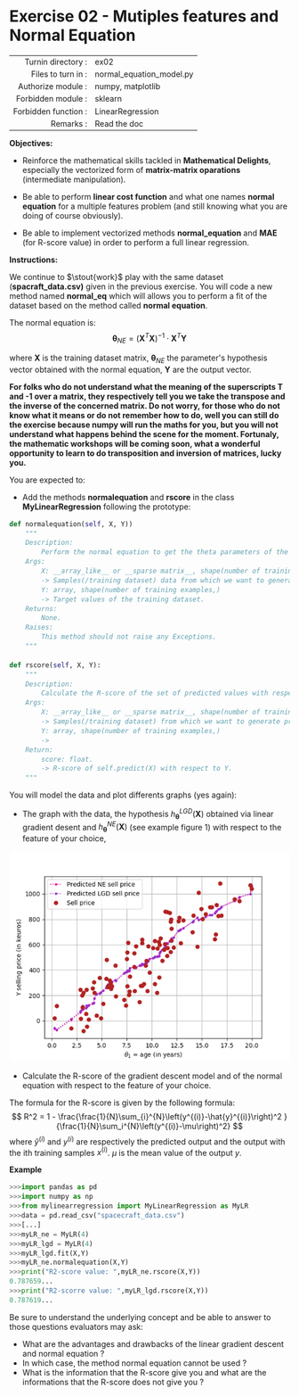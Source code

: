 # Exercise 02 - Mutiples features and Normal Equation

|                         |                    |
| -----------------------:| ------------------ |
|   Turnin directory :    |  ex02              |
|   Files to turn in :    |  normal_equation_model.py  |
|   Authorize module :    |  numpy, matplotlib |
|   Forbidden module :    |  sklearn           |
|   Forbidden function :  |  LinearRegression  |
|   Remarks :             |  Read the doc      |

**Objectives:** 

* Reinforce the mathematical skills tackled in **Mathematical Delights**, especially the vectorized form of __matrix-matrix oparations__ (intermediate manipulation).
* Be able to perform  __linear cost function__ and what one names  __normal equation__ for a multiple features problem (and still knowing what you are doing of course obviously).

* Be able to implement vectorized methods **normal_equation** and **MAE** (for R-score value) in order to perform a full linear regression.


**Instructions:**

We continue to $\stout{work}$ play with the same dataset (__spacraft_data.csv)__ given in the previous exercise. 
You will code a new method named **normal_eq** which will allows you to perform a fit of the dataset based on the method called __normal equation__.

The normal equation is:
$$
\pmb{\theta}_{NE} = \left(\pmb{X}^{T} \pmb{X}\right)^{-1}\cdot\pmb{X}^T\pmb{Y}
$$

where $\pmb{X}$ is the training dataset matrix, $\pmb{\theta}_{NE}$ the parameter's hypothesis vector obtained with the normal equation, $\pmb{Y}$ are the output vector.

__For folks who do not understand what the meaning of the superscripts **T** and **-1** over a matrix, they respectively tell you we take the transpose and the inverse of the concerned matrix.
Do not worry, for those who do not know what it means or do not remember how to do, well you can still do the exercise because numpy will run the maths for you, but you will not understand what happens behind the scene for the moment.
Fortunaly, the mathematic workshops will be coming soon, what a wonderful opportunity to learn to do transposition and inversion of matrices, lucky you.__


You are expected to:
* Add the methods **normalequation** and **rscore** in the class **MyLinearRegression** following the prototype:
```python
def normalequation(self, X, Y))
	"""
	Description:
		Perform the normal equation to get the theta parameters of the hypothesis h and stock them in self.theta.
	Args:
		X: __array_like__ or __sparse matrix__, shape(number of training examples, number of features)
		-> Samples(/training dataset) data from which we want to generate predicted values.
		Y: array, shape(number of training examples,)
		-> Target values of the training dataset.
	Returns:
		None.
	Raises:
		This method should not raise any Exceptions.
	"""

def rscore(self, X, Y):
	"""
	Description:
		Calculate the R-score of the set of predicted values with respect to Y.
	Args:
		X: __array_like__ or __sparse matrix__, shape(number of training examples, number of features)
		-> Samples(/training dataset) from which we want to generate predicted values.
		Y: array, shape(number of training examples,)
		->
	Return:
		score: float.
		-> R-score of self.predict(X) with respect to Y.
	"""
```

You will model the data and plot differents graphs (yes again):
* The graph with the data, the hypothesis $h_{\pmb{\theta}}^{LGD}(\pmb{X})$ obtained via linear gradient desent and $h_{\pmb{\theta}}^{NE}(\pmb{X})$ (see example figure 1) with respect to the feature of your choice,

<img src="Figure_1_Sellprice_ne_lgd_vs_age.png">

* Calculate the R-score of the gradient descent model and of the normal equation with respect to the feature of your choice.

The formula for the R-score is given by the following formula:
$$
R^2 = 1 - \frac{\frac{1}{N}\sum_{i}^{N}\left(y^{(i)}-\hat{y}^{(i)}\right)^2 }{\frac{1}{N}\sum_i^{N}\left(y^{(i)}-\mu\right)^2}
$$
where $\hat{y}^{(i)}$ and $y^(i)$ are respectively the predicted output and the output with the ith training samples $x^{(i)}$. $\mu$ is the mean value of the output $y$.

**Example**
```python
>>>import pandas as pd
>>>import numpy as np
>>>from mylinearregression import MyLinearRegression as MyLR
>>>data = pd.read_csv("spacecraft_data.csv")
>>>[...]
>>>myLR_ne = MyLR(4)
>>>myLR_lgd = MyLR(4)
>>>myLR_lgd.fit(X,Y)
>>>myLR_ne.normalequation(X,Y)
>>>print("R2-score value: ",myLR_ne.rscore(X,Y))
0.787659...
>>>print("R2-scorre value: ",myLR_lgd.rscore(X,Y))
0.787619...
```

Be sure to understand the underlying concept and be able to answer to those questions evaluators may ask:
* What are the advantages and drawbacks of the linear gradient descent and normal equation ?
* In which case, the method normal equation cannot be used ?
* What is the information that the R-score give you and what are the informations that the R-score does not give you ?
